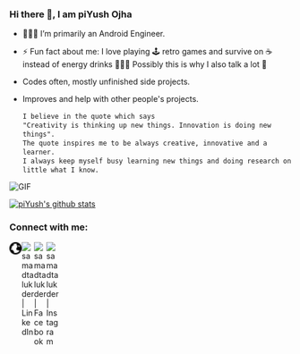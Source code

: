 ### Hi there 👋, I am piYush Ojha
 

- 👨🏻‍💻  I’m primarily an Android Engineer.

- ⚡️  Fun fact about me: I love playing 🕹 retro games and survive on ☕️ instead of energy drinks 🙇🏻‍♂️  Possibly this is why I also talk a lot 🤔
- Codes often, mostly unfinished side projects.
- Improves and help with other people's projects.

      I believe in the quote which says 
      "Creativity is thinking up new things. Innovation is doing new things". 
      The quote inspires me to be always creative, innovative and a learner. 
      I always keep myself busy learning new things and doing research on little what I know.
      
 <img alt="GIF" height= 150 src="https://camo.githubusercontent.com/992babdffd8c74a1502de375fbdf7e4d54773242/68747470733a2f2f6d656469612e67697068792e636f6d2f6d656469612f53576f536b4e36447854737a71494b4571762f67697068792e676966" />     


[![piYush's github stats](https://github-readme-stats.vercel.app/api?username=PSOjha)](https://github.com/PSOjha/piYushOjha)


### Connect with me:

[<img align="left" alt="samadtalukder" width="22px" src="https://raw.githubusercontent.com/iconic/open-iconic/master/svg/globe.svg" />][website]
[<img align="left" alt="samadtalukder | LinkedIn" width="22px" src="https://cdn.jsdelivr.net/npm/simple-icons@v3/icons/linkedin.svg" />][linkedin]
[<img align="left" alt="samadtalukder | Facebook" width="22px" src="https://cdn.jsdelivr.net/npm/simple-icons@v3/icons/facebook.svg" />][facebook]
[<img align="left" alt="samadtalukder | Instagram" width="22px" src="https://cdn.jsdelivr.net/npm/simple-icons@v3/icons/instagram.svg" />][instagram]

<br />


[website]: https://www.linkedin.com/in/piyush-ojha-177b88172/
[facebook]: https://www.facebook.com/piyush.ojha.777
[instagram]: https://www.instagram.com/piyush.0jha/
[linkedin]: https://www.linkedin.com/in/piyush-ojha-177b88172/
